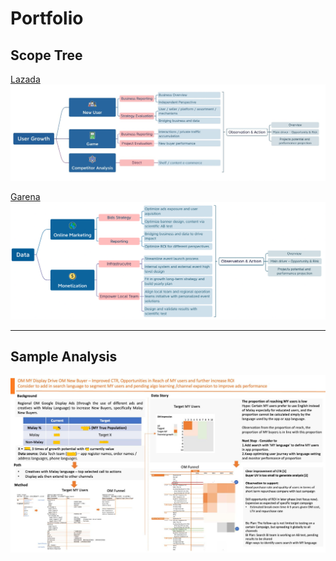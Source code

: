 # Portfolio

## Scope Tree

[Lazada](/sample_page)
<img src="images/Lscope.jpeg?raw=true"/>


[Garena](/pdf/sample_presentation.pdf)
<img src="images/Gascope.jpeg?raw=true"/>

---
## Sample Analysis
<img src="images/Qi_project.jpg?raw=true"/>



